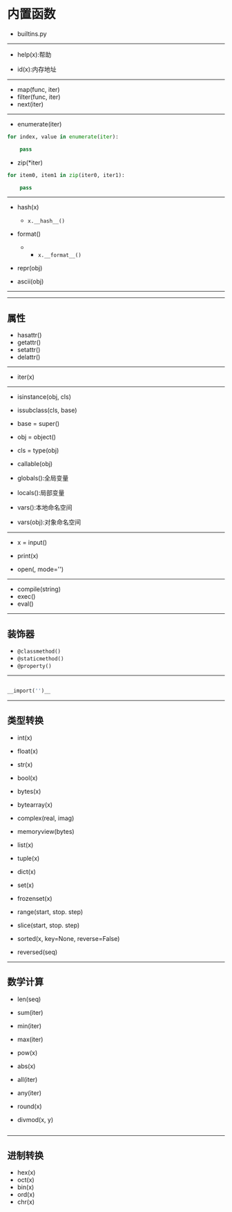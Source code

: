 # 内置函数

- builtins.py


---


- help(x):帮助


- id(x):内存地址



---
- map(func, iter)
- filter(func, iter)
- next(iter)




---
- enumerate(iter)
```py
for index, value in enumerate(iter):

    pass

```

- zip(*iter)
```py
for item0, item1 in zip(iter0, iter1):

    pass

```


---
- hash(x)
    - `x.__hash__()`

- format()
    - - `x.__format__()`



- repr(obj)
- ascii(obj)


---



---
## 属性
- hasattr()
- getattr()
- setattr()
- delattr()

---

- iter(x)


---
- isinstance(obj, cls)
- issubclass(cls, base)

- base = super()
- obj = object()
- cls = type(obj)

- callable(obj)

- globals():全局变量
- locals():局部变量

- vars():本地命名空间
- vars(obj):对象命名空间

---
- x = input()
- print(x)

- open(, mode='')

---

- compile(string)
- exec()
- eval()

---
## 装饰器

- `@classmethod()`
- `@staticmethod()`
- `@property()`

---
```py

__import('')__

```

---
## 类型转换

- int(x)
- float(x)
- str(x)
- bool(x)
- bytes(x)
- bytearray(x)
- complex(real, imag)

- memoryview(bytes)

- list(x)
- tuple(x)
- dict(x)
- set(x)

- frozenset(x)

- range(start, stop. step)

- slice(start, stop. step)
- sorted(x, key=None, reverse=False)
- reversed(seq)

---
## 数学计算

- len(seq)
- sum(iter)

- min(iter)
- max(iter)

- pow(x)
- abs(x)

- all(iter)
- any(iter)

- round(x)


- divmod(x, y)
```py

```





---
## 进制转换
- hex(x)
- oct(x)
- bin(x)
- ord(x)
- chr(x)




